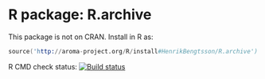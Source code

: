 # R package: R.archive

This package is not on CRAN.  Install in R as:

```s
source('http://aroma-project.org/R/install#HenrikBengtsson/R.archive')
```

R CMD check status: <a href="https://travis-ci.org/HenrikBengtsson/R.archive"><img src="https://travis-ci.org/HenrikBengtsson/R.archive.svg?branch=master" alt="Build status"></a>
